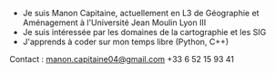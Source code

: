 - Je suis Manon Capitaine, actuellement en L3 de Géographie et Aménagement à l'Université Jean Moulin Lyon III
- Je suis intéressée par les domaines de la cartographie et les SIG
- J'apprends à coder sur mon temps libre (Python, C++)

Contact :
manon.capitaine04@gmail.com
+33 6 52 15 93 41
